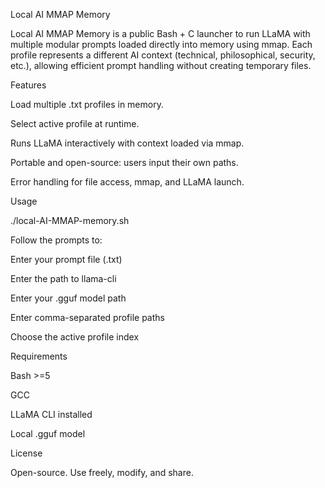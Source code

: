 Local AI MMAP Memory


Local AI MMAP Memory is a public Bash + C launcher to run LLaMA with multiple modular prompts loaded directly into memory using mmap. Each profile represents a different AI context (technical, philosophical, security, etc.), allowing efficient prompt handling without creating temporary files.

Features

Load multiple .txt profiles in memory.

Select active profile at runtime.

Runs LLaMA interactively with context loaded via mmap.

Portable and open-source: users input their own paths.

Error handling for file access, mmap, and LLaMA launch.

Usage

./local-AI-MMAP-memory.sh

Follow the prompts to:

Enter your prompt file (.txt)

Enter the path to llama-cli

Enter your .gguf model path

Enter comma-separated profile paths

Choose the active profile index

Requirements

Bash >=5

GCC

LLaMA CLI installed

Local .gguf model

License

Open-source. Use freely, modify, and share.


